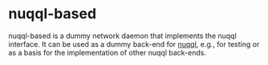 # nuqql-based

nuqql-based is a dummy network daemon that implements the nuqql interface. It
can be used as a dummy back-end for [nuqql](https://github.com/hwipl/nuqql),
e.g., for testing or as a basis for the implementation of other nuqql
back-ends.
